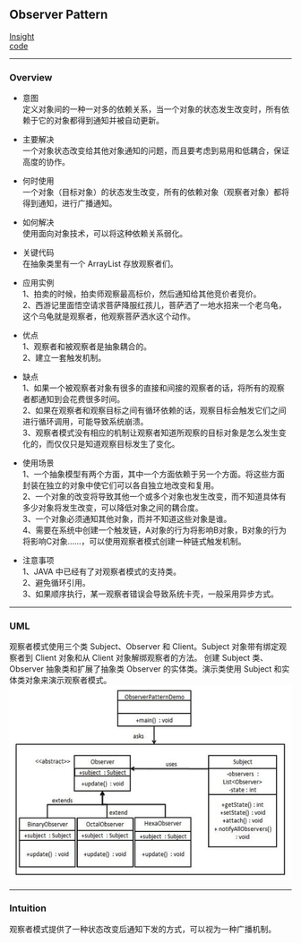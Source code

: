 ## Observer Pattern
[Insight](https://www.runoob.com/design-pattern/observer-pattern.html)  
[code](../../../Code/CS/DesignPatterns/ObserverPattern.py)

---
### Overview  
* 意图  
定义对象间的一种一对多的依赖关系，当一个对象的状态发生改变时，所有依赖于它的对象都得到通知并被自动更新。

* 主要解决  
一个对象状态改变给其他对象通知的问题，而且要考虑到易用和低耦合，保证高度的协作。

* 何时使用  
一个对象（目标对象）的状态发生改变，所有的依赖对象（观察者对象）都将得到通知，进行广播通知。

* 如何解决  
使用面向对象技术，可以将这种依赖关系弱化。

* 关键代码  
在抽象类里有一个 ArrayList 存放观察者们。

* 应用实例  
1、拍卖的时候，拍卖师观察最高标价，然后通知给其他竞价者竞价。   
2、西游记里面悟空请求菩萨降服红孩儿，菩萨洒了一地水招来一个老乌龟，这个乌龟就是观察者，他观察菩萨洒水这个动作。

* 优点  
1、观察者和被观察者是抽象耦合的。   
2、建立一套触发机制。

* 缺点  
1、如果一个被观察者对象有很多的直接和间接的观察者的话，将所有的观察者都通知到会花费很多时间。   
2、如果在观察者和观察目标之间有循环依赖的话，观察目标会触发它们之间进行循环调用，可能导致系统崩溃。   
3、观察者模式没有相应的机制让观察者知道所观察的目标对象是怎么发生变化的，而仅仅只是知道观察目标发生了变化。

* 使用场景  
1、一个抽象模型有两个方面，其中一个方面依赖于另一个方面。将这些方面封装在独立的对象中使它们可以各自独立地改变和复用。  
2、一个对象的改变将导致其他一个或多个对象也发生改变，而不知道具体有多少对象将发生改变，可以降低对象之间的耦合度。  
3、一个对象必须通知其他对象，而并不知道这些对象是谁。  
4、需要在系统中创建一个触发链，A对象的行为将影响B对象，B对象的行为将影响C对象……，可以使用观察者模式创建一种链式触发机制。

* 注意事项  
1、JAVA 中已经有了对观察者模式的支持类。   
2、避免循环引用。   
3、如果顺序执行，某一观察者错误会导致系统卡壳，一般采用异步方式。

---
### UML  
观察者模式使用三个类 Subject、Observer 和 Client。Subject 对象带有绑定观察者到 Client 对象和从 Client 对象解绑观察者的方法。
创建 Subject 类、Observer 抽象类和扩展了抽象类 Observer 的实体类。演示类使用 Subject 和实体类对象来演示观察者模式。  
![](src/UML_0.png)  

---
### Intuition  
观察者模式提供了一种状态改变后通知下发的方式，可以视为一种广播机制。